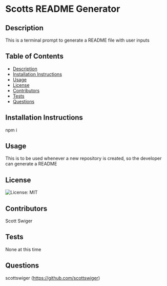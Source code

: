 # Scotts README Generator

  ## Description
  This is a terminal prompt to generate a README file with user inputs

  ## Table of Contents 
  - [Description](#Description)
  - [Installation Instructions](#Installation)
  - [Usage](#Usage)
  - [License](#License)
  - [Contributors](#Contributors)
  - [Tests](#Tests)
  - [Questions](#Questions)

  ## Installation Instructions
  npm i
  
  ## Usage
  This is to be used whenever a new repository is created, so the developer can generate a README

  ## License
  ![License: MIT](https://img.shields.io/badge/License-MIT-yellow.svg)

  ## Contributors
  Scott Swiger

  ## Tests
  None at this time

  ## Questions
  scottswiger (https://github.com/scottswiger)

